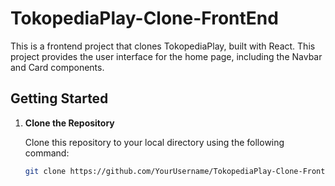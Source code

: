 # TokopediaPlay-Clone-FrontEnd

This is a frontend project that clones TokopediaPlay, built with React. This project provides the user interface for the home page, including the Navbar and Card components.

## Getting Started

1. **Clone the Repository**

   Clone this repository to your local directory using the following command:

   ```bash
   git clone https://github.com/YourUsername/TokopediaPlay-Clone-FrontEnd.git
   ```

